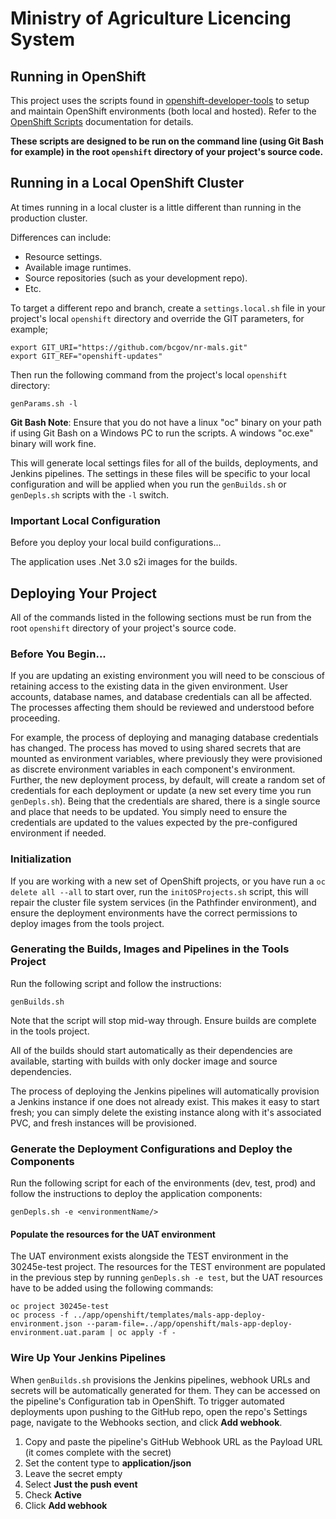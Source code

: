 Ministry of Agriculture Licencing System
=================

## Running in OpenShift

This project uses the scripts found in [openshift-developer-tools](https://github.com/BCDevOps/openshift-developer-tools) to setup and maintain OpenShift environments (both local and hosted).  Refer to the [OpenShift Scripts](https://github.com/BCDevOps/openshift-developer-tools/blob/master/bin/README.md) documentation for details.

**These scripts are designed to be run on the command line (using Git Bash for example) in the root `openshift` directory of your project's source code.**

## Running in a Local OpenShift Cluster

At times running in a local cluster is a little different than running in the production cluster.

Differences can include:
* Resource settings.
* Available image runtimes.
* Source repositories (such as your development repo).
* Etc.

To target a different repo and branch, create a `settings.local.sh` file in your project's local `openshift` directory and override the GIT parameters, for example;
```
export GIT_URI="https://github.com/bcgov/nr-mals.git"
export GIT_REF="openshift-updates"
```

Then run the following command from the project's local `openshift` directory:
```
genParams.sh -l
```

**Git Bash Note**: Ensure that you do not have a linux "oc" binary on your path if using Git Bash on a Windows PC to run the scripts.  A windows "oc.exe" binary will work fine.

This will generate local settings files for all of the builds, deployments, and Jenkins pipelines.
The settings in these files will be specific to your local configuration and will be applied when you run the `genBuilds.sh` or `genDepls.sh` scripts with the `-l` switch.

### Important Local Configuration 

Before you deploy your local build configurations...

The application uses .Net 3.0 s2i images for the builds.

## Deploying Your Project

All of the commands listed in the following sections must be run from the root `openshift` directory of your project's source code.

### Before You Begin...

If you are updating an existing environment you will need to be conscious of retaining access to the existing data in the given environment.  User accounts, database names, and database credentials can all be affected.  The processes affecting them should be reviewed and understood before proceeding.

For example, the process of deploying and managing database credentials has changed.  The process has moved to using shared secrets that are mounted as environment variables, where previously they were provisioned as discrete environment variables in each component's environment.  Further, the new deployment process, by default, will create a random set of credentials for each deployment or update (a new set every time you run `genDepls.sh`).  Being that the credentials are shared, there is a single source and place that needs to be updated.  You simply need to ensure the credentials are updated to the values expected by the pre-configured environment if needed.

### Initialization

If you are working with a new set of OpenShift projects, or you have run a `oc delete all --all` to start over, run the `initOSProjects.sh` script, this will repair the cluster file system services (in the Pathfinder environment), and ensure the deployment environments have the correct permissions to deploy images from the tools project.

### Generating the Builds, Images and Pipelines in the Tools Project

Run the following script and follow the instructions:

```
genBuilds.sh
```

Note that the script will stop mid-way through.  Ensure builds are complete in the tools project.

All of the builds should start automatically as their dependencies are available, starting with builds with only docker image and source dependencies.

The process of deploying the Jenkins pipelines will automatically provision a Jenkins instance if one does not already exist.  This makes it easy to start fresh; you can simply delete the existing instance along with it's associated PVC, and fresh instances will be provisioned.

### Generate the Deployment Configurations and Deploy the Components

Run the following script for each of the environments (dev, test, prod) and follow the instructions to deploy the application components:

```
genDepls.sh -e <environmentName/>
```

#### Populate the resources for the UAT environment

The UAT environment exists alongside the TEST environment in the 30245e-test project.  The resources for the TEST environment are populated in the previous step by running `genDepls.sh -e test`, but the UAT resources have to be added using the following commands:

```
oc project 30245e-test
oc process -f ../app/openshift/templates/mals-app-deploy-environment.json --param-file=../app/openshift/mals-app-deploy-environment.uat.param | oc apply -f -
```

### Wire Up Your Jenkins Pipelines

When `genBuilds.sh` provisions the Jenkins pipelines, webhook URLs and secrets will be automatically generated for them.  They can be accessed on the pipeline's Configuration tab in OpenShift.  To trigger automated deployments upon pushing to the GitHub repo, open the repo's Settings page, navigate to the Webhooks section, and click **Add webhook**.

1. Copy and paste the pipeline's GitHub Webhook URL as the Payload URL (it comes complete with the secret)
2. Set the content type to **application/json**
3. Leave the secret empty
4. Select **Just the push event**
5. Check **Active**
6. Click **Add webhook**
